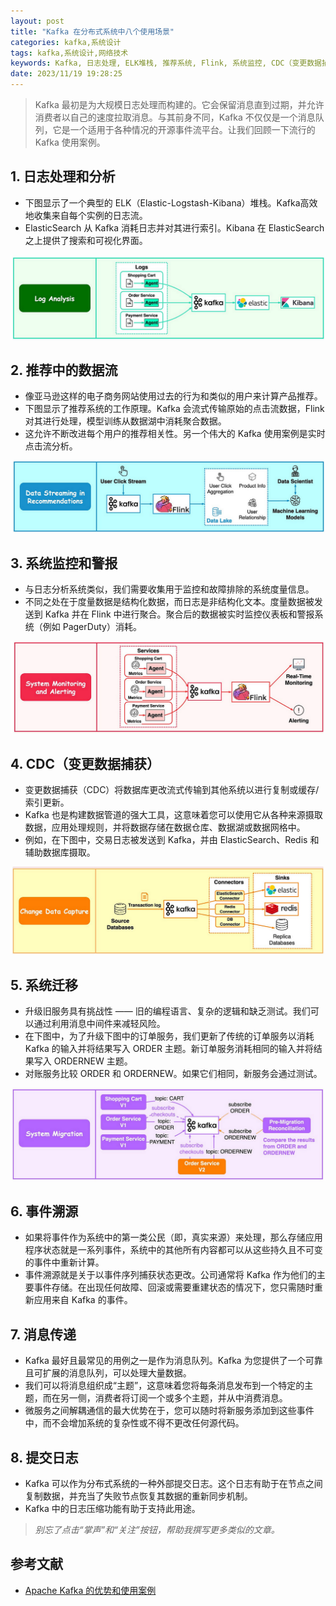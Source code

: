 ```yaml
---
layout: post
title: "Kafka 在分布式系统中八个使用场景"
categories: kafka,系统设计
tags: kafka,系统设计,网络技术
keywords: Kafka, 日志处理, ELK堆栈, 推荐系统, Flink, 系统监控, CDC（变更数据捕获）, 数据管道, 系统迁移, 事件溯源, 消息队列, 提交日志
date: 2023/11/19 19:28:25
---
```



> Kafka 最初是为大规模日志处理而构建的。它会保留消息直到过期，并允许消费者以自己的速度拉取消息。与其前身不同，Kafka 不仅仅是一个消息队列，它是一个适用于各种情况的开源事件流平台。让我们回顾一下流行的 Kafka 使用案例。

## 1. 日志处理和分析

- 下图显示了一个典型的 ELK（Elastic-Logstash-Kibana）堆栈。Kafka高效地收集来自每个实例的日志流。
- ElasticSearch 从 Kafka 消耗日志并对其进行索引。Kibana 在 ElasticSearch 之上提供了搜索和可视化界面。

![1*kTAkXkIs0mD7zrkuZA7Ocg.png](/uploads/1*kTAkXkIs0mD7zrkuZA7Ocg.png)

<!--more-->

## 2. 推荐中的数据流

- 像亚马逊这样的电子商务网站使用过去的行为和类似的用户来计算产品推荐。
- 下图显示了推荐系统的工作原理。Kafka 会流式传输原始的点击流数据，Flink 对其进行处理，模型训练从数据湖中消耗聚合数据。
- 这允许不断改进每个用户的推荐相关性。另一个伟大的 Kafka 使用案例是实时点击流分析。

![1*3luo79062OAw-yPYMnSTjQ.png](/uploads/1*3luo79062OAw-yPYMnSTjQ.png)

## 3. 系统监控和警报

- 与日志分析系统类似，我们需要收集用于监控和故障排除的系统度量信息。
- 不同之处在于度量数据是结构化数据，而日志是非结构化文本。度量数据被发送到 Kafka 并在 Flink 中进行聚合。聚合后的数据被实时监控仪表板和警报系统（例如 PagerDuty）消耗。

![1*1JdHcMKoYmk17tspT76zTg.png](/uploads/1*1JdHcMKoYmk17tspT76zTg.png)

## 4. CDC（变更数据捕获）

- 变更数据捕获（CDC）将数据库更改流式传输到其他系统以进行复制或缓存/索引更新。
- Kafka 也是构建数据管道的强大工具，这意味着您可以使用它从各种来源摄取数据，应用处理规则，并将数据存储在数据仓库、数据湖或数据网格中。
- 例如，在下图中，交易日志被发送到 Kafka，并由 ElasticSearch、Redis 和辅助数据库摄取。

![1*GeYyb7RDExgEjom9DyC5UA.png](/uploads/1*GeYyb7RDExgEjom9DyC5UA.png)

## 5. 系统迁移

- 升级旧服务具有挑战性 —— 旧的编程语言、复杂的逻辑和缺乏测试。我们可以通过利用消息中间件来减轻风险。
- 在下图中，为了升级下图中的订单服务，我们更新了传统的订单服务以消耗 Kafka 的输入并将结果写入 ORDER 主题。新订单服务消耗相同的输入并将结果写入 ORDERNEW 主题。
- 对账服务比较 ORDER 和 ORDERNEW。如果它们相同，新服务会通过测试。

![1*A-ZEA4YCeZT5Mpk5VkeZwg.png](/uploads/1*A-ZEA4YCeZT5Mpk5VkeZwg.png)

## 6. 事件溯源

- 如果将事件作为系统中的第一类公民（即，真实来源）来处理，那么存储应用程序状态就是一系列事件，系统中的其他所有内容都可以从这些持久且不可变的事件中重新计算。
- 事件溯源就是关于以事件序列捕获状态更改。公司通常将 Kafka 作为他们的主要事件存储。在出现任何故障、回滚或需要重建状态的情况下，您只需随时重新应用来自 Kafka 的事件。

## 7. 消息传递

- Kafka 最好且最常见的用例之一是作为消息队列。Kafka 为您提供了一个可靠且可扩展的消息队列，可以处理大量数据。
- 我们可以将消息组织成“主题”，这意味着您将每条消息发布到一个特定的主题，而在另一侧，消费者将订阅一个或多个主题，并从中消费消息。
- 微服务之间解耦通信的最大优势在于，您可以随时将新服务添加到这些事件中，而不会增加系统的复杂性或不得不更改任何源代码。

## 8. 提交日志

- Kafka 可以作为分布式系统的一种外部提交日志。这个日志有助于在节点之间复制数据，并充当了失败节点恢复其数据的重新同步机制。
- Kafka 中的日志压缩功能有助于支持此用途。

> *别忘了点击“掌声”和“关注”按钮，帮助我撰写更多类似的文章。*

## 参考文献

- [Apache Kafka 的优势和使用案例](https://www.confluent.io/learn/apache-kafka-benefits-and-use-cases/)

